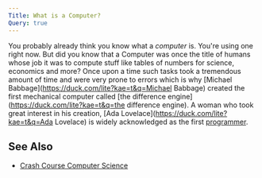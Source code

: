 ```yaml
---
Title: What is a Computer?
Query: true
---
```


You probably already think you know what a *computer* is. You're using one right now. But did you know that a Computer was once the title of humans whose job it was to compute stuff like tables of numbers for science, economics and more? Once upon a time such tasks took a tremendous amount of time and were very prone to errors which is why [Michael Babbage](https://duck.com/lite?kae=t&q=Michael Babbage) created the first mechanical computer called [the difference engine](https://duck.com/lite?kae=t&q=the difference engine). A woman who took great interest in his creation, [Ada Lovelace](https://duck.com/lite?kae=t&q=Ada Lovelace) is widely acknowledged as the first [programmer](https://duck.com/lite?kae=t&q=programmer).

## See Also

* [Crash Course Computer Science](https://www.youtube.com/playlist?list=PL8dPuuaLjXtNlUrzyH5r6jN9ulIgZBpdo)



